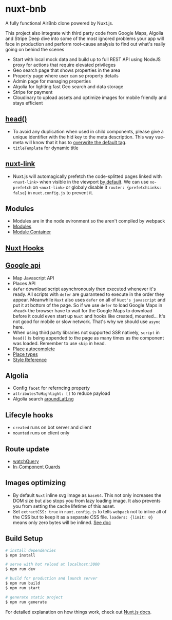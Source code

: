 # nuxt-bnb

A fully functional AirBnb clone powered by Nuxt.js.

This project also integrate with third party code from Google Maps, Algolia and Stripe
Deep dive into some of the most ignored problems your app will face in production and perform root-cause analysis to find out what's really going on behind the scenes
- Start with local mock data and build up to full REST API using NodeJS proxy for actions that require elevated privileges
- Geo search page that shows properties in the area
- Property page where user can se property details
- Admin page for managing properties
- Algolia for lighting fast Geo search and data storage
- Stripe for payment
- Cloudinary to upload assets and optimize images for mobile friendly and stays efficient

## [head()](https://vue-meta.nuxtjs.org/api/)
- To avoid any duplication when used in child components, please give a unique identifier with the hid key to the meta description. This way vue-meta will know that it has to [overwrite the default tag](https://nuxtjs.org/docs/2.x/features/meta-tags-seo#local-settings).
- `titleTemplate` for dynamic title 

## [nuxt-link](https://nuxtjs.org/docs/2.x/features/nuxt-components#the-nuxtlink-component)
- Nuxt.js will automagically prefetch the code-splitted pages linked with `<nuxt-link>` when visible in the viewport [by default](https://nuxtjs.org/blog/introducing-smart-prefetching). We can use `no-prefetch` on `<nuxt-link>` or globaly disable it `router: {prefetchLinks: false}` in `nuxt.config.js` to prevent it.

## Modules
- Modules are in the node evironment so the aren't compiled by webpack
- [Modules](https://nuxtjs.org/docs/2.x/directory-structure/modules/)
- [Module Container](https://nuxtjs.org/docs/2.x/internals-glossary/internals-module-container)

## [Nuxt Hooks](https://nuxtjs.org/docs/2.x/configuration-glossary/configuration-hooks)

## [Google api](https://console.cloud.google.com)
- Map Javascript API
- Places API
- `defer` download script asynchronously then executed whenever it's ready. All scripts with `defer` are guaranteed to execute in the order they appear. Meanwhile `Nuxt` also uses `defer` on all of `Nuxt's javascript` and put it at bottom of the page. So if we use `defer` to load Google Maps in `<head>` the browser have to wait for the Google Maps to download before it could even start up `Nuxt` and hooks like created, mounted... It's not good for mobile or slow network. That's why we should use `async` here.
- When using third party libraries not supported SSR natively, `script` in `head()` is being appended to the page as many times as the component was loaded. Remember to use `skip` in head.
- [Place autocomplete](https://developers.google.com/maps/documentation/javascript/places-autocomplete)
- [Place types](https://developers.google.com/maps/documentation/places/web-service/supported_types)
- [Style Reference](https://developers.google.com/maps/documentation/javascript/style-reference?hl=en)

## Algolia
- Config `facet` for referncing property
- `attributesToHighlight: []` to reduce payload
- Algolia search [aroundLatLng](https://www.algolia.com/doc/api-reference/api-parameters/aroundLatLng/?client=javascript)

## Lifecyle hooks
- `created` runs on bot server and client
- `mounted` runs on client only

## Route update
- [watchQuery](https://nuxtjs.org/docs/2.x/components-glossary/pages-watchquery/)
- [In-Component Guards](https://router.vuejs.org/guide/advanced/navigation-guards.html#in-component-guards)

## Images optimizing
- By default `Nuxt` inline svg image as `base64`. This not only increases the DOM size but also stops you from lazy loading image. It also prevents you from setting the cache lifetime of this asset.
- Set `extractCSS: true` in `nuxt.config.js` to tells `webpack` not to inline all of the CSS but to keep it as a separate CSS file. `loaders: {limit: 0}` means only zero bytes will be inlined. [See doc](https://nuxtjs.org/docs/2.x/configuration-glossary/configuration-build#extractcss)

## Build Setup

```bash
# install dependencies
$ npm install

# serve with hot reload at localhost:3000
$ npm run dev

# build for production and launch server
$ npm run build
$ npm run start

# generate static project
$ npm run generate
```

For detailed explanation on how things work, check out [Nuxt.js docs](https://nuxtjs.org).

